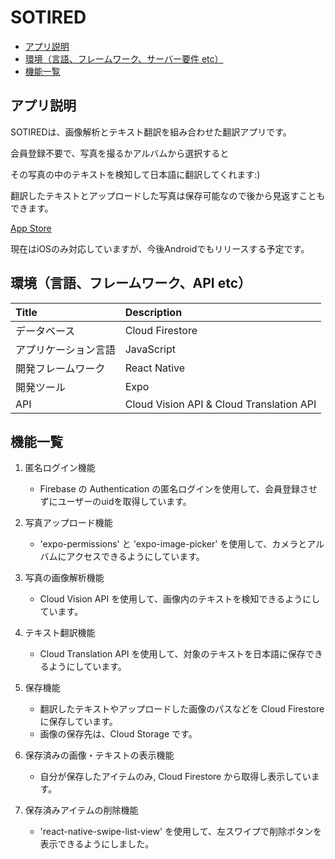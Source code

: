 # SOTIRED

-   [アプリ説明](#explanation)
-   [環境（言語、フレームワーク、サーバー要件 etc）](#dependency)
-   [機能一覧](#functions)

## <a id="explanation"> アプリ説明 </a>

SOTIREDは、画像解析とテキスト翻訳を組み合わせた翻訳アプリです。

会員登録不要で、写真を撮るかアルバムから選択すると

その写真の中のテキストを検知して日本語に翻訳してくれます:)

翻訳したテキストとアップロードした写真は保存可能なので後から見返すこともできます。

[App Store](https://apps.apple.com/us/app/sotired/id1538548990)

現在はiOSのみ対応していますが、今後Androidでもリリースする予定です。

## <a id="dependency"> 環境（言語、フレームワーク、API etc） </a>

| Title      | Description |
| :--------- | :---------- |
| データベース     | Cloud Firestore |
| アプリケーション言語 | JavaScript |
| 開発フレームワーク  | React Native |
| 開発ツール  | Expo |
| API | Cloud Vision API & Cloud Translation API |

## <a id="functions"> 機能一覧 </a>

1.  匿名ログイン機能

    -   Firebase の Authentication の匿名ログインを使用して、会員登録させずにユーザーのuidを取得しています。

2.  写真アップロード機能

    -   'expo-permissions' と 'expo-image-picker' を使用して、カメラとアルバムにアクセスできるようにしています。

3.  写真の画像解析機能

    -   Cloud Vision API を使用して、画像内のテキストを検知できるようにしています。

4.  テキスト翻訳機能

    -   Cloud Translation API を使用して、対象のテキストを日本語に保存できるようにしています。

5.  保存機能

    -   翻訳したテキストやアップロードした画像のパスなどを Cloud Firestore に保存しています。
    -   画像の保存先は、Cloud Storage です。
    
6.  保存済みの画像・テキストの表示機能

    -   自分が保存したアイテムのみ, Cloud Firestore から取得し表示しています。
    
7. 保存済みアイテムの削除機能

    -   'react-native-swipe-list-view' を使用して、左スワイプで削除ボタンを表示できるようにしました。
